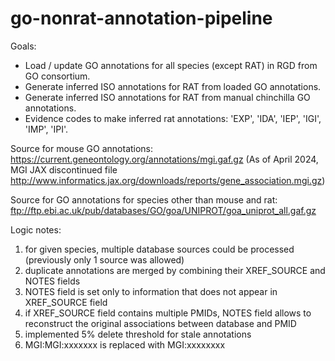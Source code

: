 # go-nonrat-annotation-pipeline
Goals:

- Load / update GO annotations for all species (except RAT) in RGD from GO consortium.
- Generate inferred ISO annotations for RAT from loaded GO annotations.
- Generate inferred ISO annotations for RAT from manual chinchilla GO annotations.
- Evidence codes to make inferred rat annotations: 'EXP', 'IDA', 'IEP', 'IGI', 'IMP', 'IPI'.

Source for mouse GO annotations:
https://current.geneontology.org/annotations/mgi.gaf.gz
(As of April 2024, MGI JAX discontinued file http://www.informatics.jax.org/downloads/reports/gene_association.mgi.gz)

Source for GO annotations for species other than mouse and rat:
ftp://ftp.ebi.ac.uk/pub/databases/GO/goa/UNIPROT/goa_uniprot_all.gaf.gz

Logic notes:
1) for given species, multiple database sources could be processed (previously only 1 source was allowed)
2) duplicate annotations are merged by combining their XREF_SOURCE and NOTES fields
3) NOTES field is set only to information that does not appear in XREF_SOURCE field
4) if XREF_SOURCE field contains multiple PMIDs, NOTES field allows to reconstruct the original associations between database and PMID
5) implemented 5% delete threshold for stale annotations
6) MGI:MGI:xxxxxxx is replaced with MGI:xxxxxxxx


